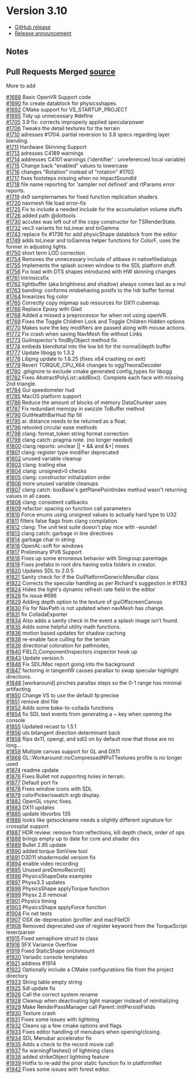 # Version 3.10

* [GitHub release](https://github.com/GarageGames/Torque3D/releases/tag/3.10)
* [Release announcement](http://forums.torque3d.org/viewtopic.php?f=15\&t=938)

## Notes <a href="#toc0" id="toc0"></a>

## Pull Requests Merged [source](https://github.com/GarageGames/Torque3D/issues?q=milestone%3A3.10+is%3Aclosed) <a href="#toc1" id="toc1"></a>

More to add

[#1688](https://github.com/GarageGames/Torque3D/pull/1688) Basic OpenVR Support code\
[#1690](https://github.com/GarageGames/Torque3D/pull/1690) fix create datablock for physicsshapes.\
[#1692](https://github.com/GarageGames/Torque3D/pull/1692) CMake support for VS\_STARTUP\_PROJECT\
[#1695](https://github.com/GarageGames/Torque3D/pull/1695) Tidy up unnecessary #define\
[#1705](https://github.com/GarageGames/Torque3D/pull/1705) 3.9 fix: corrects improperly applied specularpower\
[#1706](https://github.com/GarageGames/Torque3D/pull/1706) Tweaks the detail textures for the terrain\
[#1710](https://github.com/GarageGames/Torque3D/pull/1710) adresses #1704: partial reversion to 3.8 specs regarding layer blending.\
[#1711](https://github.com/GarageGames/Torque3D/pull/1711) Hardware Skinning Support\
[#1713](https://github.com/GarageGames/Torque3D/pull/1713) adresses C4189 warnings\
[#1714](https://github.com/GarageGames/Torque3D/pull/1714) addresses C4101 warnings ('identifier' : unreferenced local variable)\
[#1715](https://github.com/GarageGames/Torque3D/pull/1715) Change back "enabled" values to lowercase\
[#1716](https://github.com/GarageGames/Torque3D/pull/1716) changes "Rotation" instead of "rotation" #1702\
[#1717](https://github.com/GarageGames/Torque3D/pull/1717) fixes footsteps missing when no impactSoundId\
[#1718](https://github.com/GarageGames/Torque3D/pull/1718) file name reporting for 'sampler not defined' and rtParams error reports.\
[#1719](https://github.com/GarageGames/Torque3D/pull/1719) dx9 samplernames for fixed function replication shaders\
[#1720](https://github.com/GarageGames/Torque3D/pull/1720) navmesh file load error-fix\
[#1725](https://github.com/GarageGames/Torque3D/pull/1725) Fix to include a needed include for the accumulation volume stuffs\
[#1726](https://github.com/GarageGames/Torque3D/pull/1726) added path @dottools\
[#1730](https://github.com/GarageGames/Torque3D/pull/1730) accutex was left out of the copy constructor for TSRenderState.\
[#1732](https://github.com/GarageGames/Torque3D/pull/1732) vec3 variants for toLinear and toGamma\
[#1743](https://github.com/GarageGames/Torque3D/pull/1743) replace fix #1736 for add physicShape datablock from the editor\
[#1749](https://github.com/GarageGames/Torque3D/pull/1749) adds toLinear and toGamma helper functions for ColorF, uses the former in adjusting lights.\
[#1750](https://github.com/GarageGames/Torque3D/pull/1750) short term LOD correction\
[#1754](https://github.com/GarageGames/Torque3D/pull/1754) Removes the unnecessary include of altbase in nativefiledialogs\
[#1755](https://github.com/GarageGames/Torque3D/pull/1755) Implements the splash screen window to the SDL platform stuff.\
[#1756](https://github.com/GarageGames/Torque3D/pull/1756) Fix load with DTS shapes introduced with HW skinning changes\
[#1761](https://github.com/GarageGames/Torque3D/pull/1761) Intrinsicsfix\
[#1762](https://github.com/GarageGames/Torque3D/pull/1762) lightbuffer (aka brightness and shadow) always comes last as a mul\
[#1763](https://github.com/GarageGames/Torque3D/pull/1763) banding: conforms misbehaving postfx to the hdr buffer format\
[#1764](https://github.com/GarageGames/Torque3D/pull/1764) linearizes fog color\
[#1765](https://github.com/GarageGames/Torque3D/pull/1765) Correctly copy mipmap sub resources for DX11 cubemap.\
[#1766](https://github.com/GarageGames/Torque3D/pull/1766) Replace Epoxy with Glad\
[#1768](https://github.com/GarageGames/Torque3D/pull/1768) Added a missed a preprocessor for when not using openVR.\
[#1769](https://github.com/GarageGames/Torque3D/pull/1769) Fixes the Toggle Children Lock and Toggle Children Hidden options\
[#1770](https://github.com/GarageGames/Torque3D/pull/1770) Makes sure the key modifiers are passed along with mouse actions.\
[#1772](https://github.com/GarageGames/Torque3D/pull/1772) Fix crash when saving NavMesh file without Links\
[#1773](https://github.com/GarageGames/Torque3D/pull/1773) GuiInspector's findByObject method fix.\
[#1774](https://github.com/GarageGames/Torque3D/pull/1774) embeds blendtotal into the low bit for the normal|depth buffer\
[#1777](https://github.com/GarageGames/Torque3D/pull/1777) Update libogg to 1.3.2\
[#1778](https://github.com/GarageGames/Torque3D/pull/1778) Libpng update to 1.6.25 (fixes x64 crashing on exit)\
[#1779](https://github.com/GarageGames/Torque3D/pull/1779) Revert TORQUE\_CPU\_X64 changes to oggTheoraDecoder\
[#1780](https://github.com/GarageGames/Torque3D/pull/1780) .gitignore to exclude cmake generated config\_types for libogg\
[#1782](https://github.com/GarageGames/Torque3D/pull/1782) Fixes AbstractPolyList::addBox(). Complete each face with missing 2nd triangle.\
[#1784](https://github.com/GarageGames/Torque3D/pull/1784) Gui speedometer hud\
[#1785](https://github.com/GarageGames/Torque3D/pull/1785) MacOS platform support\
[#1786](https://github.com/GarageGames/Torque3D/pull/1786) Reduce the amount of blocks of memory DataChunker uses\
[#1787](https://github.com/GarageGames/Torque3D/pull/1787) Fix redundant memcpy in swizzle ToBuffer method\
[#1790](https://github.com/GarageGames/Torque3D/pull/1790) GuitHealthBarHud flip fill\
[#1795](https://github.com/GarageGames/Torque3D/pull/1795) ai: distance needs to be returned as a float.\
[#1796](https://github.com/GarageGames/Torque3D/pull/1796) retooled circular ease methods\
[#1798](https://github.com/GarageGames/Torque3D/pull/1798) clang: format\_token string format correction\
[#1799](https://github.com/GarageGames/Torque3D/pull/1799) clang catch: pragma note. (no longer needed)\
[#1800](https://github.com/GarageGames/Torque3D/pull/1800) clang reports: unclear || + && and &+| mixes\
[#1801](https://github.com/GarageGames/Torque3D/pull/1801) clang: register type modifier deprecated\
[#1802](https://github.com/GarageGames/Torque3D/pull/1802) unused variable cleanup\
[#1803](https://github.com/GarageGames/Torque3D/pull/1803) clang: trailing else\
[#1804](https://github.com/GarageGames/Torque3D/pull/1804) clang: unsigned>0 checks\
[#1805](https://github.com/GarageGames/Torque3D/pull/1805) clang: constructor initialization order\
[#1806](https://github.com/GarageGames/Torque3D/pull/1806) more unused variable cleanups\
[#1807](https://github.com/GarageGames/Torque3D/pull/1807) clang catch: boxBase's getPlanePointIndex method wasn't returning values in all cases.\
[#1808](https://github.com/GarageGames/Torque3D/pull/1808) clang: consistent callbacks\
[#1809](https://github.com/GarageGames/Torque3D/pull/1809) refactor: spacing on function call parameters\
[#1810](https://github.com/GarageGames/Torque3D/pull/1810) Force enums using unsigned values to actually hard type to U32\
[#1811](https://github.com/GarageGames/Torque3D/pull/1811) filters false flags from clang compilation\
[#1812](https://github.com/GarageGames/Torque3D/pull/1812) clang: The unit test suite doesn't play nice with -wundef\
[#1813](https://github.com/GarageGames/Torque3D/pull/1813) clang catch: garbage in line directives\
[#1814](https://github.com/GarageGames/Torque3D/pull/1814) garbage char in string\
[#1816](https://github.com/GarageGames/Torque3D/pull/1816) OpenAL-soft for windows\
[#1817](https://github.com/GarageGames/Torque3D/pull/1817) Preliminary IPV6 Support\
[#1818](https://github.com/GarageGames/Torque3D/pull/1818) Fixes up some erroneous behavior with Simgroup parentage.\
[#1819](https://github.com/GarageGames/Torque3D/pull/1819) Fixes prefabs in root dirs having extra folders in creator.\
[#1820](https://github.com/GarageGames/Torque3D/pull/1820) Updates SDL to 2.0.5\
[#1821](https://github.com/GarageGames/Torque3D/pull/1821) Sanity check for if the GuiPlatformGenericMenuBar class\
[#1822](https://github.com/GarageGames/Torque3D/pull/1822) Corrects the specular handling as per Richard's suggestion in #1783\
[#1824](https://github.com/GarageGames/Torque3D/pull/1824) Hides the light's dynamic refresh rate field in the editor\
[#1828](https://github.com/GarageGames/Torque3D/pull/1828) fix issue #696\
[#1829](https://github.com/GarageGames/Torque3D/pull/1829) Adding depth option to the texture of guiOffscreenCanvas\
[#1830](https://github.com/GarageGames/Torque3D/pull/1830) Fix for NavPath is not updated when navMesh has change.\
[#1831](https://github.com/GarageGames/Torque3D/pull/1831) fix ColladaExporter\
[#1834](https://github.com/GarageGames/Torque3D/pull/1834) Also adds a sanity check in the event a splash image isn't found.\
[#1835](https://github.com/GarageGames/Torque3D/pull/1835) Adds some helpful utility math functions.\
[#1836](https://github.com/GarageGames/Torque3D/pull/1836) motion based updates for shadow caching\
[#1838](https://github.com/GarageGames/Torque3D/pull/1838) re-enable face culling for the terrain\
[#1839](https://github.com/GarageGames/Torque3D/pull/1839) directional coloration for pathnodes,\
[#1840](https://github.com/GarageGames/Torque3D/pull/1840) FIELD\_ComponentInspectors inspector hook up\
[#1843](https://github.com/GarageGames/Torque3D/pull/1843) Update version.h\
[#1846](https://github.com/GarageGames/Torque3D/pull/1846) Fix SDL/Mac report going into the background\
[#1847](https://github.com/GarageGames/Torque3D/pull/1847) factoring in tangentW causes parallax to swap specular highlight directions.\
[#1848](https://github.com/GarageGames/Torque3D/pull/1848) \[workaround] pinches parallax steps so the 0-1 range has minimal artifacting\
[#1850](https://github.com/GarageGames/Torque3D/pull/1850) Change VS to use the default fp:precise\
[#1851](https://github.com/GarageGames/Torque3D/pull/1851) remove dml file\
[#1852](https://github.com/GarageGames/Torque3D/pull/1852) Adds some bake-to-collada functions\
[#1854](https://github.com/GarageGames/Torque3D/pull/1854) fix SDL text events from generating a \~ key when opening the console\
[#1855](https://github.com/GarageGames/Torque3D/pull/1855) Updated recast to 1.5.1\
[#1856](https://github.com/GarageGames/Torque3D/pull/1856) uts bitangent direction determinant back\
[#1858](https://github.com/GarageGames/Torque3D/pull/1858) flips dx11, opengl, and sdl2 on by default now that those are no long…\
[#1859](https://github.com/GarageGames/Torque3D/pull/1859) Multiple canvas support for GL and DX11\
[#1868](https://github.com/GarageGames/Torque3D/pull/1868) GL::Workaround::noCompressedNPoTTextures profile is no longer used\
[#1874](https://github.com/GarageGames/Torque3D/pull/1874) readme update\
[#1876](https://github.com/GarageGames/Torque3D/pull/1876) Fixes Bullet not supporting holes in terrain.\
[#1877](https://github.com/GarageGames/Torque3D/pull/1877) Default port fix\
[#1878](https://github.com/GarageGames/Torque3D/pull/1878) Fixes window icons with SDL\
[#1879](https://github.com/GarageGames/Torque3D/pull/1879) colorPicker/swatch srgb display.\
[#1882](https://github.com/GarageGames/Torque3D/pull/1882) OpenGL vsync fixes.\
[#1883](https://github.com/GarageGames/Torque3D/pull/1883) DX11 updates\
[#1885](https://github.com/GarageGames/Torque3D/pull/1885) update libvorbis 135\
[#1886](https://github.com/GarageGames/Torque3D/pull/1886) looks like getsockname needs a slightly different signature for crossplat support\
[#1887](https://github.com/GarageGames/Torque3D/pull/1887) HDR review: remove from reflections, kill depth check, order of ops\
[#1888](https://github.com/GarageGames/Torque3D/pull/1888) brings empty up to date for core and shader dirs\
[#1889](https://github.com/GarageGames/Torque3D/pull/1889) Bullet 2.85 update\
[#1890](https://github.com/GarageGames/Torque3D/pull/1890) added torque SimView tool\
[#1891](https://github.com/GarageGames/Torque3D/pull/1891) D3D11 shadermodel version fix\
[#1894](https://github.com/GarageGames/Torque3D/pull/1894) enable video recording\
[#1895](https://github.com/GarageGames/Torque3D/pull/1895) Unused preDemoRecord()\
[#1896](https://github.com/GarageGames/Torque3D/pull/1896) PhysicsShapeData examples\
[#1897](https://github.com/GarageGames/Torque3D/pull/1897) Physx3.3 updates\
[#1898](https://github.com/GarageGames/Torque3D/pull/1898) PhysicsShape applyTorque function\
[#1899](https://github.com/GarageGames/Torque3D/pull/1899) Physx 2.8 removal\
[#1901](https://github.com/GarageGames/Torque3D/pull/1901) Physics timing\
[#1903](https://github.com/GarageGames/Torque3D/pull/1903) PhysicsShape applyForce function\
[#1904](https://github.com/GarageGames/Torque3D/pull/1904) Fix net tests\
[#1907](https://github.com/GarageGames/Torque3D/pull/1907) OSX de-deprecation (profiler and macFileIO)\
[#1908](https://github.com/GarageGames/Torque3D/pull/1908) Removed deprecated use of register keyword from the TorqueScript lexer/parser\
[#1915](https://github.com/GarageGames/Torque3D/pull/1915) Fixed semaphore struct to class\
[#1916](https://github.com/GarageGames/Torque3D/pull/1916) SFX Variance Overflow\
[#1919](https://github.com/GarageGames/Torque3D/pull/1919) Fixed StaticShape onUnmount\
[#1920](https://github.com/GarageGames/Torque3D/pull/1920) Variadic console templates\
[#1921](https://github.com/GarageGames/Torque3D/pull/1921) address #1914\
[#1922](https://github.com/GarageGames/Torque3D/pull/1922) Optionally include a CMake configurations file from the project directory\
[#1923](https://github.com/GarageGames/Torque3D/pull/1923) String table empty string\
[#1925](https://github.com/GarageGames/Torque3D/pull/1925) Sdl update fix\
[#1926](https://github.com/GarageGames/Torque3D/pull/1926) Call the correct system rename\
[#1928](https://github.com/GarageGames/Torque3D/pull/1928) Cleanup when deactivating light manager instead of reinitializing\
[#1929](https://github.com/GarageGames/Torque3D/pull/1929) Make RenderPassManager call Parent::InitPersistFields\
[#1930](https://github.com/GarageGames/Torque3D/pull/1930) Texture crash\
[#1931](https://github.com/GarageGames/Torque3D/pull/1931) Fixes some issues with lightning\
[#1932](https://github.com/GarageGames/Torque3D/pull/1932) Cleans up a few cmake options and flags\
[#1933](https://github.com/GarageGames/Torque3D/pull/1933) Fixes editor handling of menubars when opening/closing.\
[#1934](https://github.com/GarageGames/Torque3D/pull/1934) SDL Menubar accelerator fix\
[#1935](https://github.com/GarageGames/Torque3D/pull/1935) Adds a check to the record movie call\
[#1937](https://github.com/GarageGames/Torque3D/pull/1937) fix warningFlashes() of lightning class\
[#1938](https://github.com/GarageGames/Torque3D/pull/1938) added strikeObject lightning feature\
[#1939](https://github.com/GarageGames/Torque3D/pull/1939) Hotfix to re-add the prior static function fix in platformNet\
[#1942](https://github.com/GarageGames/Torque3D/pull/1942) Fixes some issues with forest editor.
